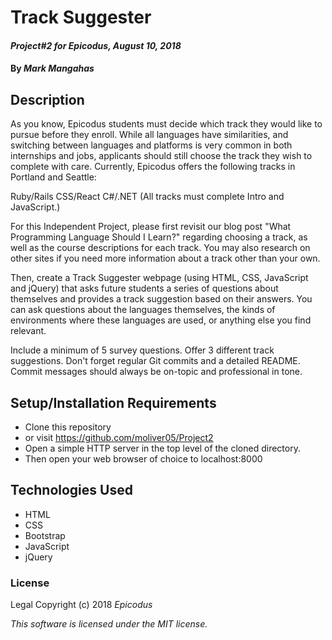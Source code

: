 # Track Suggester

#### _Project#2 for Epicodus, August 10, 2018_

#### By _**Mark Mangahas**_

## Description
As you know, Epicodus students must decide which track they would like to pursue before they enroll. While all languages have similarities, and switching between languages and platforms is very common in both internships and jobs, applicants should still choose the track they wish to complete with care. Currently, Epicodus offers the following tracks in Portland and Seattle:

Ruby/Rails
CSS/React
C#/.NET
(All tracks must complete Intro and JavaScript.)

For this Independent Project, please first revisit our blog post "What Programming Language Should I Learn?" regarding choosing a track, as well as the course descriptions for each track. You may also research on other sites if you need more information about a track other than your own.

Then, create a Track Suggester webpage (using HTML, CSS, JavaScript and jQuery) that asks future students a series of questions about themselves and provides a track suggestion based on their answers. You can ask questions about the languages themselves, the kinds of environments where these languages are used, or anything else you find relevant.

Include a minimum of 5 survey questions.
Offer 3 different track suggestions.
Don't forget regular Git commits and a detailed README. Commit messages should always be on-topic and professional in tone.

## Setup/Installation Requirements

* Clone this repository
* or visit <https://github.com/moliver05/Project2>
* Open a simple HTTP server in the top level of the cloned directory.
* Then open your web browser of choice to localhost:8000

## Technologies Used

* HTML
* CSS
* Bootstrap
* JavaScript
* jQuery

### License

Legal Copyright (c) 2018 _Epicodus_

*This software is licensed under the MIT license.*
